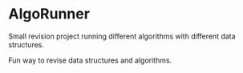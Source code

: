 # AlgoRunner
Small revision project running different algorithms with different data structures.

Fun way to revise data structures and algorithms.
